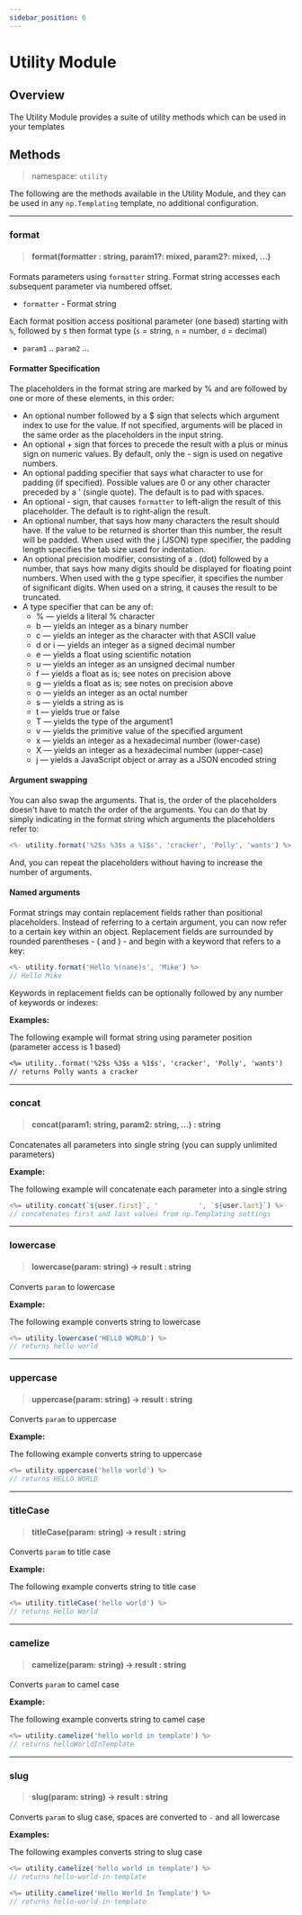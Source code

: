 ```yaml
---
sidebar_position: 6
---
```


# Utility Module

## Overview
The Utility Module provides a suite of utility methods which can be used in your templates

## Methods
> namespace: `utility`

The following are the methods available in the Utility Module, and they can be used in any `np.Templating` template, no additional configuration.

*****

### format
> #### format(formatter : string, param1?: mixed, param2?: mixed, ...)
Formats parameters using `formatter` string. Format string accesses each subsequent parameter via numbered offset.

- `formatter` - Format string

Each format position access positional parameter (one based) starting with `%`, followed by `$` then format type (`s` = string, `n` = number, `d` = decimal)

- `param1` .. `param2` ...

#### Formatter Specification
The placeholders in the format string are marked by % and are followed by one or more of these elements, in this order:

- An optional number followed by a $ sign that selects which argument index to use for the value. If not specified, arguments will be placed in the same order as the placeholders in the input string.
- An optional + sign that forces to precede the result with a plus or minus sign on numeric values. By default, only the - sign is used on negative numbers.
- An optional padding specifier that says what character to use for padding (if specified). Possible values are 0 or any other character preceded by a ' (single quote). The default is to pad with spaces.
- An optional - sign, that causes `formatter` to left-align the result of this placeholder. The default is to right-align the result.
- An optional number, that says how many characters the result should have. If the value to be returned is shorter than this number, the result will be padded. When used with the j (JSON) type specifier, the padding length specifies the tab size used for indentation.
- An optional precision modifier, consisting of a . (dot) followed by a number, that says how many digits should be displayed for floating point numbers. When used with the g type specifier, it specifies the number of significant digits. When used on a string, it causes the result to be truncated.
- A type specifier that can be any of:
    - % — yields a literal % character
    - b — yields an integer as a binary number
    - c — yields an integer as the character with that ASCII value
    - d or i — yields an integer as a signed decimal number
    - e — yields a float using scientific notation
    - u — yields an integer as an unsigned decimal number
    - f — yields a float as is; see notes on precision above
    - g — yields a float as is; see notes on precision above
    - o — yields an integer as an octal number
    - s — yields a string as is
    - t — yields true or false
    - T — yields the type of the argument1
    - v — yields the primitive value of the specified argument
    - x — yields an integer as a hexadecimal number (lower-case)
    - X — yields an integer as a hexadecimal number (upper-case)
    - j — yields a JavaScript object or array as a JSON encoded string

#### Argument swapping
You can also swap the arguments. That is, the order of the placeholders doesn't have to match the order of the arguments. You can do that by simply indicating in the format string which arguments the placeholders refer to:

```javascript
<%- utility.format('%2$s %3$s a %1$s', 'cracker', 'Polly', 'wants') %>
```

And, you can repeat the placeholders without having to increase the number of arguments.

#### Named arguments
Format strings may contain replacement fields rather than positional placeholders. Instead of referring to a certain argument, you can now refer to a certain key within an object. Replacement fields are surrounded by rounded parentheses - ( and ) - and begin with a keyword that refers to a key:

```javascript
<%- utility.format('Hello %(name)s', 'Mike') %>
// Hello Mike
```

Keywords in replacement fields can be optionally followed by any number of keywords or indexes:

**Examples:**

The following example will format string using parameter position (parameter access is 1 based)

```markdown
<%= utility..format('%2$s %3$s a %1$s', 'cracker', 'Polly', 'wants')
// returns Polly wants a cracker
```

*****

### concat
> #### concat(param1: string, param2: string, ...) : string
Concatenates all parameters into single string (you can supply unlimited parameters)

**Example:**

The following example will concatenate each parameter into a single string

```javascript
<%= utility.concat(`${user.first}`, '          ', `${user.last}`) %>
// concatenates first and last values from np.Templating settings
```

*****

### lowercase
> #### lowercase(param: string) -> result : string
Converts `param` to lowercase

**Example:**

The following example converts string to lowercase

```javascript
<%= utility.lowercase('HELLO WORLD') %>
// returns hello world
```

*****

### uppercase
> #### uppercase(param: string) -> result : string
Converts `param` to uppercase

**Example:**

The following example converts string to uppercase

```javascript
<%= utility.uppercase('hello world') %>
// returns HELLO WORLD
```

*****

### titleCase
> #### titleCase(param: string) -> result : string
Converts `param` to title case

**Example:**

The following example converts string to title case

```javascript
<%= utility.titleCase('hello world') %>
// returns Hello World
```

*****

### camelize
> #### camelize(param: string) -> result : string
Converts `param` to camel case

**Example:**

The following example converts string to camel case

```javascript
<%= utility.camelize('hello world in template') %>
// returns helloWorldInTemplate
```

*****

### slug
> #### slug(param: string) -> result : string
Converts `param` to slug case, spaces are converted to `-` and all lowercase

**Examples:**

The following examples converts string to slug case

```javascript
<%= utility.camelize('hello world in template') %>
// returns hello-world-in-template

<%= utility.camelize('Hello World In Template') %>
// returns hello-world-in-template
```
